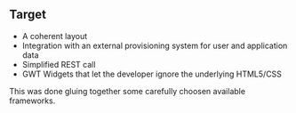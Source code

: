 ##  Target

* A coherent layout
* Integration with an external provisioning system for user and application data 
* Simplified REST call
* GWT Widgets that let the developer ignore the underlying HTML5/CSS

This was done gluing together some carefully choosen available frameworks. 
